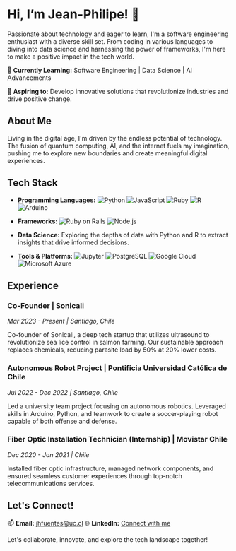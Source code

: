 # Hi, I’m Jean-Philipe! 👋

Passionate about technology and eager to learn, I'm a software engineering enthusiast with a diverse skill set. From coding in various languages to diving into data science and harnessing the power of frameworks, I'm here to make a positive impact in the tech world.

🌱 **Currently Learning:** Software Engineering | Data Science | AI Advancements

🚀 **Aspiring to:** Develop innovative solutions that revolutionize industries and drive positive change.

## About Me

Living in the digital age, I'm driven by the endless potential of technology. The fusion of quantum computing, AI, and the internet fuels my imagination, pushing me to explore new boundaries and create meaningful digital experiences.

## Tech Stack

- **Programming Languages:** 
  ![Python](https://img.shields.io/badge/-Python-3776AB?style=flat-square&logo=python&logoColor=white)
  ![JavaScript](https://img.shields.io/badge/-JavaScript-F7DF1E?style=flat-square&logo=javascript&logoColor=black)
  ![Ruby](https://img.shields.io/badge/-Ruby-CC342D?style=flat-square&logo=ruby&logoColor=white)
  ![R](https://img.shields.io/badge/-R-276DC3?style=flat-square&logo=r&logoColor=white)
  ![Arduino](https://img.shields.io/badge/-Arduino-00979D?style=flat-square&logo=arduino&logoColor=white)

- **Frameworks:** 
  ![Ruby on Rails](https://img.shields.io/badge/-Ruby%20on%20Rails-CC0000?style=flat-square&logo=ruby-on-rails&logoColor=white)
  ![Node.js](https://img.shields.io/badge/-Node.js-339933?style=flat-square&logo=node.js&logoColor=white)

- **Data Science:** 
  Exploring the depths of data with Python and R to extract insights that drive informed decisions.

- **Tools & Platforms:**
  ![Jupyter](https://img.shields.io/badge/-Jupyter-F37626?style=flat-square&logo=jupyter&logoColor=white)
  ![PostgreSQL](https://img.shields.io/badge/-PostgreSQL-336791?style=flat-square&logo=postgresql&logoColor=white)
  ![Google Cloud](https://img.shields.io/badge/-Google%20Cloud-4285F4?style=flat-square&logo=google-cloud&logoColor=white)
  ![Microsoft Azure](https://img.shields.io/badge/-Microsoft%20Azure-0078D4?style=flat-square&logo=microsoft-azure&logoColor=white)

## Experience

### Co-Founder | Sonicali
_Mar 2023 - Present | Santiago, Chile_

Co-founder of Sonicali, a deep tech startup that utilizes ultrasound to revolutionize sea lice control in salmon farming. Our sustainable approach replaces chemicals, reducing parasite load by 50% at 20% lower costs.

### Autonomous Robot Project | Pontificia Universidad Católica de Chile
_Jul 2022 - Dec 2022 | Santiago, Chile_

Led a university team project focusing on autonomous robotics. Leveraged skills in Arduino, Python, and teamwork to create a soccer-playing robot capable of both offense and defense.

### Fiber Optic Installation Technician (Internship) | Movistar Chile
_Dec 2020 - Jan 2021 | Chile_

Installed fiber optic infrastructure, managed network components, and ensured seamless customer experiences through top-notch telecommunications services.

## Let's Connect!

📫 **Email:** jhfuentes@uc.cl
🌐 **LinkedIn:** [Connect with me](https://www.linkedin.com/in/jean-philipe-fuentes-bordagaray/)

Let's collaborate, innovate, and explore the tech landscape together!
